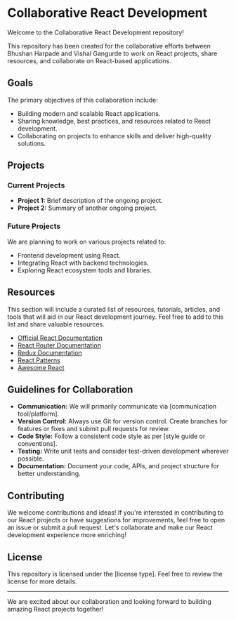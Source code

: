 # Collaborative React Development

Welcome to the Collaborative React Development repository!

This repository has been created for the collaborative efforts between Bhushan Harpade and Vishal Gangurde to work on React projects, share resources, and collaborate on React-based applications.

## Goals

The primary objectives of this collaboration include:

- Building modern and scalable React applications.
- Sharing knowledge, best practices, and resources related to React development.
- Collaborating on projects to enhance skills and deliver high-quality solutions.

## Projects

### Current Projects

- **Project 1:** Brief description of the ongoing project.
- **Project 2:** Summary of another ongoing project.

### Future Projects

We are planning to work on various projects related to:
- Frontend development using React.
- Integrating React with backend technologies.
- Exploring React ecosystem tools and libraries.

## Resources

This section will include a curated list of resources, tutorials, articles, and tools that will aid in our React development journey. Feel free to add to this list and share valuable resources.

- [Official React Documentation](https://reactjs.org/docs)
- [React Router Documentation](https://reactrouter.com/)
- [Redux Documentation](https://redux.js.org/)
- [React Patterns](https://reactpatterns.com/)
- [Awesome React](https://github.com/enaqx/awesome-react)

## Guidelines for Collaboration

- **Communication:** We will primarily communicate via [communication tool/platform].
- **Version Control:** Always use Git for version control. Create branches for features or fixes and submit pull requests for review.
- **Code Style:** Follow a consistent code style as per [style guide or conventions].
- **Testing:** Write unit tests and consider test-driven development wherever possible.
- **Documentation:** Document your code, APIs, and project structure for better understanding.

## Contributing

We welcome contributions and ideas! If you're interested in contributing to our React projects or have suggestions for improvements, feel free to open an issue or submit a pull request. Let's collaborate and make our React development experience more enriching!

## License

This repository is licensed under the [license type]. Feel free to review the license for more details.

---

We are excited about our collaboration and looking forward to building amazing React projects together!
